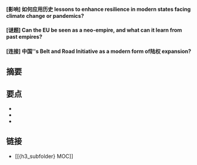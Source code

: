 #### [影响] 如何应用历史 lessons to enhance resilience in modern states facing climate change or pandemics?


#### [谜题]  Can the EU be seen as a neo-empire, and what can it learn from past empires?


#### [连接] 中国''s Belt and Road Initiative as a modern form of陆权 expansion?


## 摘要


## 要点

- 
- 
- 

## 链接

- [[{h3_subfolder} MOC]]
